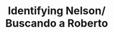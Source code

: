---
id: introduccion
menu: true
menuTitle: INICIO
style: style1
social: true
alignment: center
weight: 1
image: images/poster.png
imagePosition: "50% 28%"
title: "Identifying Nelson/<br />Buscando a Roberto"
description: "Un documental de Nelson/Roberto y John Younger."
---